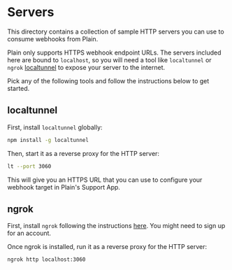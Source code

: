 # Servers

This directory contains a collection of sample HTTP servers you can use to consume webhooks from Plain.

Plain only supports HTTPS webhook endpoint URLs. The servers included here are bound to `localhost`, so you will need a tool like `localtunnel` or `ngrok` [localtunnel](https://localtunnel.github.io/www/) to expose your server to the internet.

Pick any of the following tools and follow the instructions below to get started.

## localtunnel

First, install `localtunnel` globally:

```bash
npm install -g localtunnel
```

Then, start it as a reverse proxy for the HTTP server:

```bash
lt --port 3060
```

This will give you an HTTPS URL that you can use to configure your webhook target in Plain's Support App.

## ngrok

First, install `ngrok` following the instructions [here](https://ngrok.com/download). You might need to sign up for an account.

Once ngrok is installed, run it as a reverse proxy for the HTTP server:

```bash
ngrok http localhost:3060
```
